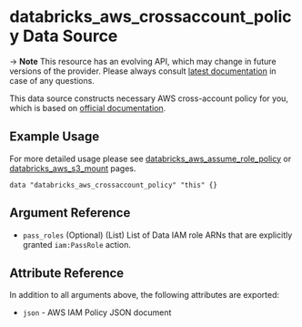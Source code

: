 # databricks_aws_crossaccount_policy Data Source

-> **Note** This resource has an evolving API, which may change in future versions of the provider. Please always consult [latest documentation](https://docs.databricks.com/administration-guide/account-api/iam-role.html#language-Your%C2%A0VPC,%C2%A0default) in case of any questions.

This data source constructs necessary AWS cross-account policy for you, which is based on [official documentation](https://docs.databricks.com/administration-guide/account-api/iam-role.html#language-Your%C2%A0VPC,%C2%A0default).

## Example Usage

For more detailed usage please see [databricks_aws_assume_role_policy](aws_assume_role_policy.md) or [databricks_aws_s3_mount](../resources/aws_s3_mount.md) pages.

```hcl
data "databricks_aws_crossaccount_policy" "this" {}
```

## Argument Reference

* `pass_roles` (Optional) (List) List of Data IAM role ARNs that are explicitly granted `iam:PassRole` action.

## Attribute Reference

In addition to all arguments above, the following attributes are exported:

* `json` - AWS IAM Policy JSON document
